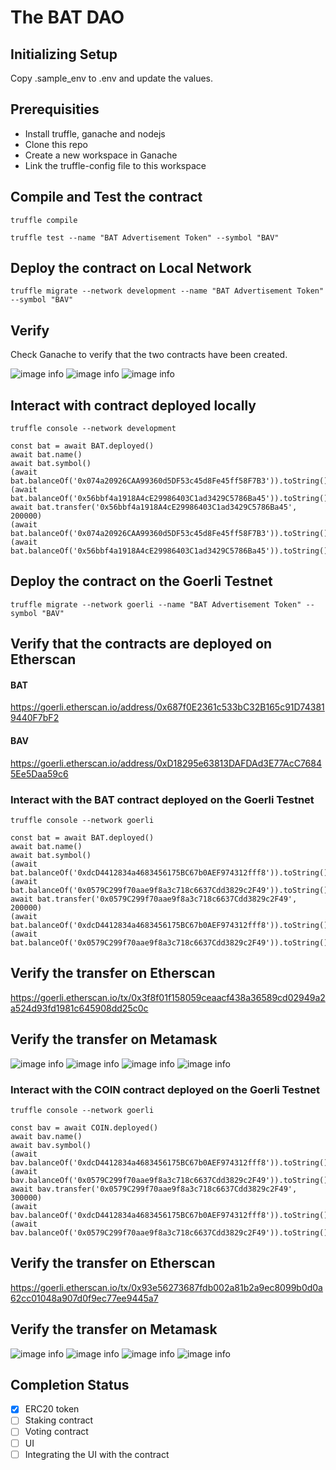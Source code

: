 # The BAT DAO

## Initializing Setup

Copy .sample_env to .env and update the values.

## Prerequisities

- Install truffle, ganache and nodejs
- Clone this repo
- Create a new workspace in Ganache
- Link the truffle-config file to this workspace

## Compile and Test the contract

```
truffle compile

truffle test --name "BAT Advertisement Token" --symbol "BAV"
```

## Deploy the contract on Local Network

```
truffle migrate --network development --name "BAT Advertisement Token" --symbol "BAV"
```

## Verify

Check Ganache to verify that the two contracts have been created.

![image info](./docs/images/dao.png)
![image info](./docs/images/bat_contract.png)
![image info](./docs/images/coin_contract.png)

## Interact with contract deployed locally

```
truffle console --network development

const bat = await BAT.deployed()
await bat.name()
await bat.symbol()
(await bat.balanceOf('0x074a20926CAA99360d5DF53c45d8Fe45ff58F7B3')).toString()
(await bat.balanceOf('0x56bbf4a1918A4cE29986403C1ad3429C5786Ba45')).toString()
await bat.transfer('0x56bbf4a1918A4cE29986403C1ad3429C5786Ba45', 200000)
(await bat.balanceOf('0x074a20926CAA99360d5DF53c45d8Fe45ff58F7B3')).toString()
(await bat.balanceOf('0x56bbf4a1918A4cE29986403C1ad3429C5786Ba45')).toString()
```

## Deploy the contract on the Goerli Testnet

```
truffle migrate --network goerli --name "BAT Advertisement Token" --symbol "BAV"
```

## Verify that the contracts are deployed on Etherscan

#### BAT

https://goerli.etherscan.io/address/0x687f0E2361c533bC32B165c91D743819440F7bF2

#### BAV

https://goerli.etherscan.io/address/0xD18295e63813DAFDAd3E77AcC76845Ee5Daa59c6

### Interact with the BAT contract deployed on the Goerli Testnet

```
truffle console --network goerli

const bat = await BAT.deployed()
await bat.name()
await bat.symbol()
(await bat.balanceOf('0xdcD4412834a4683456175BC67b0AEF974312fff8')).toString()
(await bat.balanceOf('0x0579C299f70aae9f8a3c718c6637Cdd3829c2F49')).toString()
await bat.transfer('0x0579C299f70aae9f8a3c718c6637Cdd3829c2F49', 200000)
(await bat.balanceOf('0xdcD4412834a4683456175BC67b0AEF974312fff8')).toString()
(await bat.balanceOf('0x0579C299f70aae9f8a3c718c6637Cdd3829c2F49')).toString()
```

## Verify the transfer on Etherscan

https://goerli.etherscan.io/tx/0x3f8f01f158059ceaacf438a36589cd02949a2a524d93fd1981c645908dd25c0c

## Verify the transfer on Metamask

![image info](./docs/images/before_bat_add_1.png)
![image info](./docs/images/after_bat_add_1.png)
![image info](./docs/images/before_bat_add_2.png)
![image info](./docs/images/after_bat_add_2.png)

### Interact with the COIN contract deployed on the Goerli Testnet

```
truffle console --network goerli

const bav = await COIN.deployed()
await bav.name()
await bav.symbol()
(await bav.balanceOf('0xdcD4412834a4683456175BC67b0AEF974312fff8')).toString()
(await bav.balanceOf('0x0579C299f70aae9f8a3c718c6637Cdd3829c2F49')).toString()
await bav.transfer('0x0579C299f70aae9f8a3c718c6637Cdd3829c2F49', 300000)
(await bav.balanceOf('0xdcD4412834a4683456175BC67b0AEF974312fff8')).toString()
(await bav.balanceOf('0x0579C299f70aae9f8a3c718c6637Cdd3829c2F49')).toString()
```

## Verify the transfer on Etherscan

https://goerli.etherscan.io/tx/0x93e56273687fdb002a81b2a9ec8099b0d0a62cc01048a907d0f9ec77ee9445a7

## Verify the transfer on Metamask

![image info](./docs/images/before_bav_add_1.png)
![image info](./docs/images/after_bav_add_1.png)
![image info](./docs/images/before_bav_add_2.png)
![image info](./docs/images/after_bav_add_2.png)

## Completion Status

- [x] ERC20 token
- [ ] Staking contract
- [ ] Voting contract
- [ ] UI
- [ ] Integrating the UI with the contract
